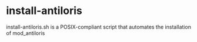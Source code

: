 # install-antiloris
install-antiloris.sh is a POSIX-compliant script that automates the installation of mod_antiloris
